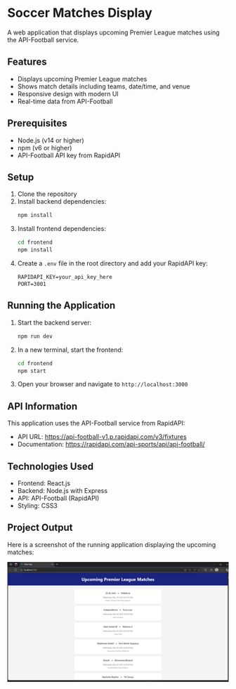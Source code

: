 # Soccer Matches Display

A web application that displays upcoming Premier League matches using the API-Football service.

## Features

- Displays upcoming Premier League matches
- Shows match details including teams, date/time, and venue
- Responsive design with modern UI
- Real-time data from API-Football

## Prerequisites

- Node.js (v14 or higher)
- npm (v6 or higher)
- API-Football API key from RapidAPI

## Setup

1. Clone the repository
2. Install backend dependencies:
   ```bash
   npm install
   ```
3. Install frontend dependencies:
   ```bash
   cd frontend
   npm install
   ```
4. Create a `.env` file in the root directory and add your RapidAPI key:
   ```
   RAPIDAPI_KEY=your_api_key_here
   PORT=3001
   ```

## Running the Application

1. Start the backend server:
   ```bash
   npm run dev
   ```
2. In a new terminal, start the frontend:
   ```bash
   cd frontend
   npm start
   ```
3. Open your browser and navigate to `http://localhost:3000`

## API Information

This application uses the API-Football service from RapidAPI:
- API URL: https://api-football-v1.p.rapidapi.com/v3/fixtures
- Documentation: https://rapidapi.com/api-sports/api/api-football/

## Technologies Used

- Frontend: React.js
- Backend: Node.js with Express
- API: API-Football (RapidAPI)
- Styling: CSS3 

## Project Output

Here is a screenshot of the running application displaying the upcoming matches:

![Screenshot of the application frontend](assets/image.png) 